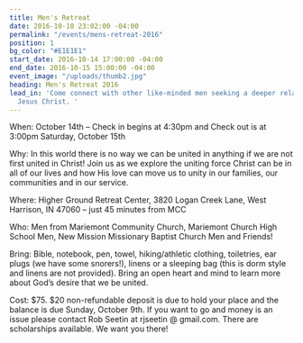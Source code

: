 ```yaml
---
title: Men's Retreat
date: 2016-10-10 23:02:00 -04:00
permalink: "/events/mens-retreat-2016"
position: 1
bg_color: "#E1E1E1"
start_date: 2016-10-14 17:00:00 -04:00
end_date: 2016-10-15 15:00:00 -04:00
event_image: "/uploads/thumb2.jpg"
heading: Men's Retreat 2016
lead_in: 'Come connect with other like-minded men seeking a deeper relationship with
  Jesus Christ. '
---
```


When: October 14th – Check in begins at 4:30pm and Check out is at 3:00pm Saturday, October 15th

Why: In this world there is no way we can be united in anything if we are not first united in Christ! Join us as we explore the uniting force Christ can be in all of our lives and how His love can move us to unity in our families, our communities and in our service.

Where: Higher Ground Retreat Center, 3820 Logan Creek Lane, West Harrison, IN 47060 – just 45 minutes from MCC

Who: Men from Mariemont Community Church, Mariemont Church High School Men, New Mission Missionary Baptist Church Men and Friends!

Bring: Bible, notebook, pen, towel, hiking/athletic clothing, toiletries, ear plugs (we have some snorers!), linens or a sleeping bag (this is dorm style and linens are not provided). Bring an open heart and mind to learn more about God’s desire that we be united.

Cost: $75. $20 non-refundable deposit is due to hold your place and the balance is due Sunday, October 9th. If you want to go and money is an issue please contact Rob Seetin at rjseetin @ gmail.com. There are scholarships available. We want you there!